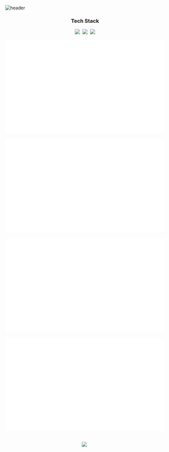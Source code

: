 ![header](https://capsule-render.vercel.app/api?type=waving&color=50:a1c4fd,100:c2e9fb&height=120&section=header&text=Junho%20Cheong&fontSize=64&fontColor=343a40&animation=fadeIn)

<h3 align="center">Tech Stack</h3>
<p align="center">
  <img src="https://img.shields.io/badge/JavaScript-F7DF1E?style=for-the-badge&logo=javascript&logoColor=black"/></a>&nbsp 
  <img src="https://img.shields.io/badge/TypeScript-3274C0?style=for-the-badge&logo=typescript&logoColor=white"/></a>&nbsp
  <img src="https://img.shields.io/badge/react-20232a.svg?style=for-the-badge&logo=react&logoColor=61DAFB" />
</p>

<p align="center">
  <img src="https://raw.githubusercontent.com/jjunohj/github-stats/master/generated/overview.svg#gh-dark-mode-only"/></a>&nbsp
  <img src="https://raw.githubusercontent.com/jjunohj/github-stats/master/generated/overview.svg#gh-light-mode-only"/></a>&nbsp
  <img src="https://raw.githubusercontent.com/jjunohj/github-stats/master/generated/languages.svg#gh-dark-mode-only"/></a>&nbsp
  <img src="https://raw.githubusercontent.com/jjunohj/github-stats/master/generated/languages.svg#gh-light-mode-only"/></a>&nbsp
</p>

<p align="center">
  <img src="http://mazassumnida.wtf/api/v2/generate_badge?boj=jjunohj"/></a>&nbsp
</p>
